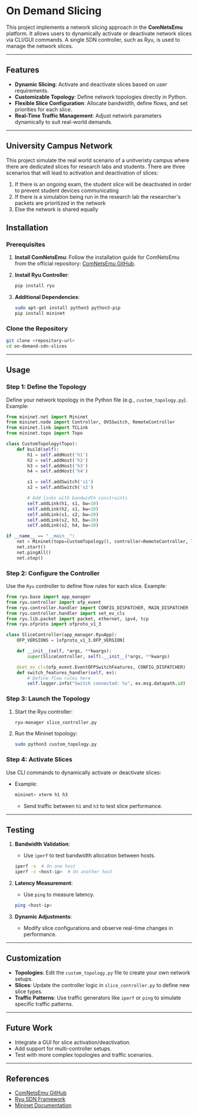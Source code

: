 # On Demand Slicing
This project implements a network slicing approach in the **ComNetsEmu** platform. It allows users to dynamically activate or deactivate network slices via CLI/GUI commands. A single SDN controller, such as Ryu, is used to manage the network slices.

---

## **Features**

- **Dynamic Slicing**: Activate and deactivate slices based on user requirements.
- **Customizable Topology**: Define network topologies directly in Python.
- **Flexible Slice Configuration**: Allocate bandwidth, define flows, and set priorities for each slice.
- **Real-Time Traffic Management**: Adjust network parameters dynamically to suit real-world demands.

---

## **University Campus Network**

This project simulate the real world scenario of a unitveristy campus where there are dedicated slices for research labs and students. There are three scenarios that will lead to activation and deactivation of slices:
  1.  If there is an ongoing exam, the student slice will be deactivated in order to prevent student devices communicating
  2.  If there is a simulation being run in the research lab the researcher's packets are prioritized in the network
  3.  Else the network is shared equally


## **Installation**

### Prerequisites 

1. **Install ComNetsEmu**:
   Follow the installation guide for ComNetsEmu from the official repository: [ComNetsEmu GitHub](https://github.com/stevelorenz/comnetsemu).

2. **Install Ryu Controller**:
   ```bash
   pip install ryu
   ```

3. **Additional Dependencies**:
   ```bash
   sudo apt-get install python3 python3-pip
   pip install mininet
   ```

### Clone the Repository 
```bash
git clone <repository-url>
cd on-demand-sdn-slices
```
---

## **Usage**

### Step 1: Define the Topology
Define your network topology in the Python file (e.g., `custom_topology.py`). Example:

```python
from mininet.net import Mininet
from mininet.node import Controller, OVSSwitch, RemoteController
from mininet.link import TCLink
from mininet.topo import Topo

class CustomTopology(Topo):
    def build(self):
        h1 = self.addHost('h1')
        h2 = self.addHost('h2')
        h3 = self.addHost('h3')
        h4 = self.addHost('h4')

        s1 = self.addSwitch('s1')
        s2 = self.addSwitch('s2')

        # Add links with bandwidth constraints
        self.addLink(h1, s1, bw=10)
        self.addLink(h2, s1, bw=10)
        self.addLink(s1, s2, bw=20)
        self.addLink(s2, h3, bw=10)
        self.addLink(s2, h4, bw=10)

if __name__ == "__main__":
    net = Mininet(topo=CustomTopology(), controller=RemoteController, link=TCLink)
    net.start()
    net.pingAll()
    net.stop()
```

### Step 2: Configure the Controller
Use the `Ryu` controller to define flow rules for each slice. Example:

```python
from ryu.base import app_manager
from ryu.controller import ofp_event
from ryu.controller.handler import CONFIG_DISPATCHER, MAIN_DISPATCHER
from ryu.controller.handler import set_ev_cls
from ryu.lib.packet import packet, ethernet, ipv4, tcp
from ryu.ofproto import ofproto_v1_3

class SliceController(app_manager.RyuApp):
    OFP_VERSIONS = [ofproto_v1_3.OFP_VERSION]

    def __init__(self, *args, **kwargs):
        super(SliceController, self).__init__(*args, **kwargs)

    @set_ev_cls(ofp_event.EventOFPSwitchFeatures, CONFIG_DISPATCHER)
    def switch_features_handler(self, ev):
        # Define flow rules here
        self.logger.info("Switch connected: %s", ev.msg.datapath.id)
```

### Step 3: Launch the Topology
1. Start the Ryu controller:
   ```bash
   ryu-manager slice_controller.py
   ```
2. Run the Mininet topology:
   ```bash
   sudo python3 custom_topology.py
   ```

### Step 4: Activate Slices
Use CLI commands to dynamically activate or deactivate slices:
- Example:
   ```bash
   mininet> xterm h1 h3
   ```
   - Send traffic between `h1` and `h3` to test slice performance.

---

## **Testing**

1. **Bandwidth Validation**:
   - Use `iperf` to test bandwidth allocation between hosts.
   ```bash
   iperf -s  # On one host
   iperf -c <host-ip>  # On another host
   ```

2. **Latency Measurement**:
   - Use `ping` to measure latency.
   ```bash
   ping <host-ip>
   ```

3. **Dynamic Adjustments**:
   - Modify slice configurations and observe real-time changes in performance.

---

## **Customization**

- **Topologies**: Edit the `custom_topology.py` file to create your own network setups.
- **Slices**: Update the controller logic in `slice_controller.py` to define new slice types.
- **Traffic Patterns**: Use traffic generators like `iperf` or `ping` to simulate specific traffic patterns.

---

## **Future Work**

- Integrate a GUI for slice activation/deactivation.
- Add support for multi-controller setups.
- Test with more complex topologies and traffic scenarios.

---

## **References**

- [ComNetsEmu GitHub](https://github.com/stevelorenz/comnetsemu)
- [Ryu SDN Framework](https://ryu.readthedocs.io/en/latest/)
- [Mininet Documentation](http://mininet.org/walkthrough/)
